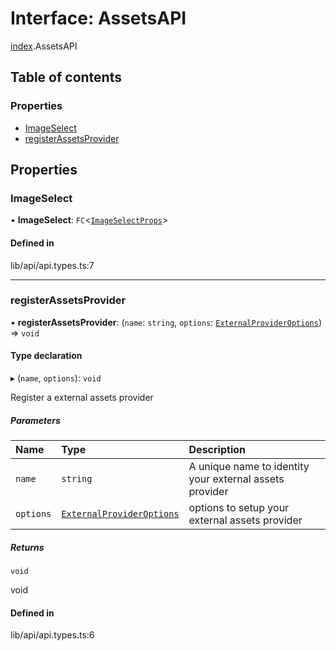 # Interface: AssetsAPI

[index](../wiki/index).AssetsAPI

## Table of contents

### Properties

- [ImageSelect](../wiki/index.AssetsAPI#imageselect-1)
- [registerAssetsProvider](../wiki/index.AssetsAPI#registerassetsprovider-1)

## Properties

### ImageSelect

• **ImageSelect**: `FC`<[`ImageSelectProps`](../wiki/index.ImageSelectProps)\>

#### Defined in

lib/api/api.types.ts:7

___

### registerAssetsProvider

• **registerAssetsProvider**: (`name`: `string`, `options`: [`ExternalProviderOptions`](../wiki/index#externalprovideroptions-1)) => `void`

#### Type declaration

▸ (`name`, `options`): `void`

Register a external assets provider

##### Parameters

| Name | Type | Description |
| :------ | :------ | :------ |
| `name` | `string` | A unique name to identity your external assets provider |
| `options` | [`ExternalProviderOptions`](../wiki/index#externalprovideroptions-1) | options to setup your external assets provider |

##### Returns

`void`

void

#### Defined in

lib/api/api.types.ts:6
